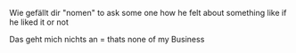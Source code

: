 Wie gefällt dir "nomen"
to ask some one how he felt about something like if he liked it or not


Das geht mich nichts an = thats none of my Business